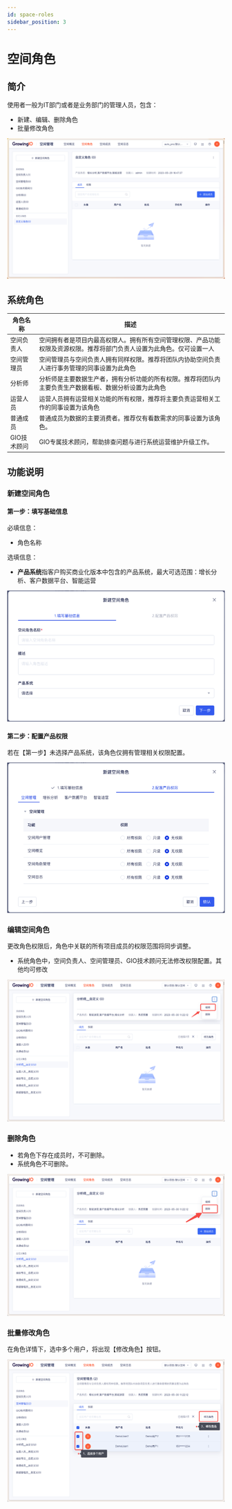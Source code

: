 ```yaml
---
id: space-roles
sidebar_position: 3
---
```


# 空间角色

## 简介

使用者一般为IT部门或者是业务部门的管理人员，包含：

* 新建、编辑、删除角色
* 批量修改角色

![图 1](/img/kongjianjuese_space-roles.png)  


## 系统角色

| 角色名称 | 描述 |
| ---| --- |
| 空间负责人|空间拥有者是项目内最高权限人。拥有所有空间管理权限、产品功能权限及资源权限。推荐将部门负责人设置为此角色。仅可设置一人
|空间管理员|空间管理员与空间负责人拥有同样权限。推荐将团队内协助空间负责人进行事务管理的同事设置为此角色
|分析师|分析师是主要数据生产者，拥有分析功能的所有权限。推荐将团队内主要负责生产数据看板、数据分析设置为此角色
|运营人员|运营人员拥有运营相关功能的所有权限，推荐将主要负责运营相关工作的同事设置为该角色
|普通成员|普通成员为数据的主要消费者。推荐仅有看数需求的同事设置为该角色。
|GIO技术顾问| GIO专属技术顾问，帮助排查问题与进行系统运营维护升级工作。

## 功能说明

### 新建空间角色

#### 第一步：填写基础信息

必填信息：

* 角色名称

选填信息：

* **产品系统**指客户购买商业化版本中包含的产品系统，最大可选范围：增长分析、客户数据平台、智能运营

![图 11](/img/xinjiankongjianjuese_space-roles.png)  

#### 第二步：配置产品权限

若在【第一步】未选择产品系统，该角色仅拥有管理相关权限配置。

![图 12](/img/peizhichanpinquanxian_space-roles.png)  

### 编辑空间角色

更改角色权限后，角色中关联的所有项目成员的权限范围将同步调整。

* 系统角色中，空间负责人、空间管理员、GIO技术顾问无法修改权限配置。其他均可修改

![图 14](/img/bianjijuese_space-roles.png)  


### 删除角色

* 若角色下存在成员时，不可删除。
* 系统角色不可删除。

![图 15](/img/shanchujuese_space-roles.png)  

### 批量修改角色

在角色详情下，选中多个用户，将出现【修改角色】按钮。

![图 13](/img/piliangxiugai_space-roles.png)  